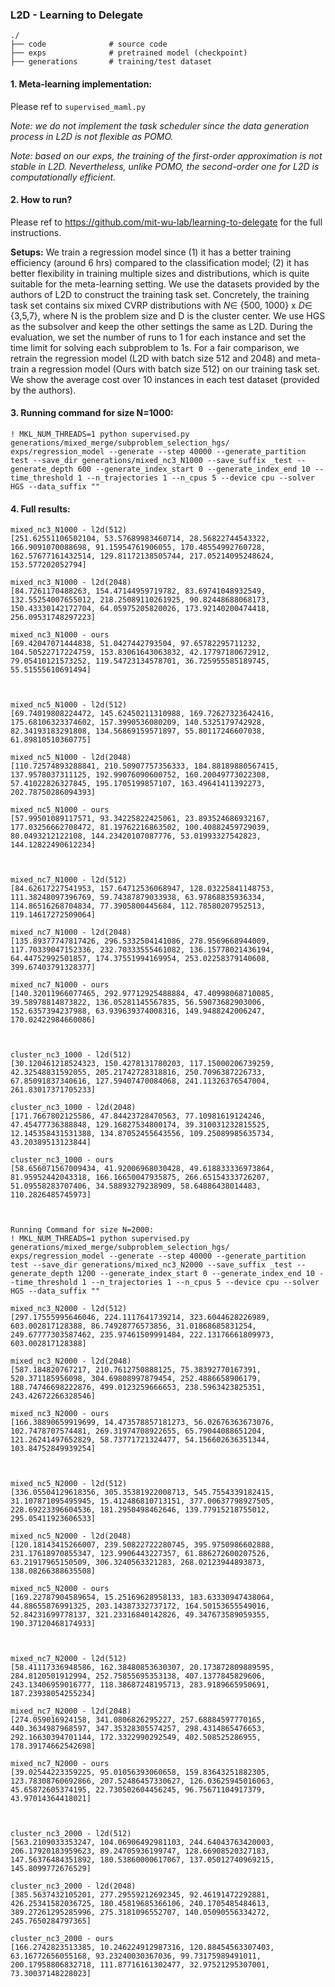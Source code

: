 ### L2D - Learning to Delegate

```shell
./
├── code              # source code
├── exps              # pretrained model (checkpoint)
├── generations       # training/test dataset
```

#### 1. Meta-learning implementation: 

Please ref to `supervised_maml.py`

*Note: we do not implement the task scheduler since the data generation process in L2D is not flexible as POMO.*

*Note: based on our exps, the training of the first-order approximation is not stable in L2D. Nevertheless, unlike POMO, the second-order one for L2D is computationally efficient.*

#### 2. How to run? 

Please ref to https://github.com/mit-wu-lab/learning-to-delegate for the full instructions.

**Setups:** We train a regression model since (1) it has a better training efficiency (around 6 hrs) compared to the classification model; (2) it has better flexibility in training multiple sizes and distributions, which is quite suitable for the meta-learning setting. We use the datasets provided by the authors of L2D to construct the training task set. Concretely, the training task set contains six mixed CVRP distributions with $N\in$ {500, 1000} x $D \in$ {3,5,7}, where N is the problem size and D is the cluster center. We use HGS as the subsolver and keep the other settings the same as L2D. During the evaluation, we set the number of runs to 1 for each instance and set the time limit for solving each subproblem to 1s. For a fair comparison, we retrain the regression model (L2D with batch size 512 and 2048) and meta-train a regression model (Ours with batch size 512) on our training task set. We show the average cost over 10 instances in each test dataset (provided by the authors).

#### 3. Running command for size N=1000:

```shell
! MKL_NUM_THREADS=1 python supervised.py generations/mixed_merge/subproblem_selection_hgs/ exps/regression_model --generate --step 40000 --generate_partition test --save_dir generations/mixed_nc3_N1000 --save_suffix _test --generate_depth 600 --generate_index_start 0 --generate_index_end 10 --time_threshold 1 --n_trajectories 1 --n_cpus 5 --device cpu --solver HGS --data_suffix ""
```

#### 4. Full results:

```shell
mixed_nc3_N1000 - l2d(512)
[251.62551106502104, 53.57689983460714, 28.56822744543322, 166.9091070088698, 91.15954761906055, 170.48554992760728, 162.57677161432514, 129.81172138505744, 217.05214095248624, 153.577202052794]

mixed_nc3_N1000 - l2d(2048)
[84.7261170488263, 154.47144959719782, 83.69741048932549, 132.55254007655012, 218.25089110261925, 90.82448688068173, 150.43330142172704, 64.05975205820026, 173.92140200474418, 256.09531748297223]

mixed_nc3_N1000 - ours
[69.42047071444838, 51.0427442793504, 97.65782295711232, 104.50522717224759, 153.83061643063832, 42.17797180672912, 79.05410121573252, 119.54723134578701, 36.725955585189745, 55.51555610691494]



mixed_nc5_N1000 - l2d(512)
[69.74019808224472, 145.62450211310988, 169.72627323642416, 175.68106323374602, 157.3990536080209, 140.5325179742928, 82.34193183291808, 134.56869159571897, 55.80117246607038, 61.89810510360775]

mixed_nc5_N1000 - l2d(2048)
[110.72574893288841, 210.50907757356333, 184.88189880567415, 137.9578037311125, 192.99076090600752, 160.20049773022308, 57.41022826327845, 195.1705199857107, 163.49641411392273, 202.78750286094393]

mixed_nc5_N1000 - ours
[57.99501089117571, 93.34225822425061, 23.893524686932167, 177.03256662708472, 81.19762216863502, 100.40882459729039, 80.0493212122108, 144.23420107087776, 53.01993327542823, 144.12822490612234]



mixed_nc7_N1000 - l2d(512)
[84.62617227541953, 157.64712536068947, 128.03225841148753, 111.38248097396769, 59.74387879033938, 63.97868835936334, 114.86516268704834, 77.3905800445684, 112.78580207952513, 119.14617272509064]

mixed_nc7_N1000 - l2d(2048)
[135.89377747817426, 296.5332504141086, 278.9569668944009, 117.70339047152336, 232.70333555461082, 136.15778021436194, 64.44752992501857, 174.37551994169954, 253.02258379140608, 399.67403791328377]

mixed_nc7_N1000 - ours
[140.32011966077465, 292.97712925488884, 47.40998068710085, 39.58978814873822, 136.05281145567835, 56.59073682903006, 152.6357394237988, 63.939639374008316, 149.9488242006247, 170.02422984660086]



cluster_nc3_1000 - l2d(512)
[30.120461218524323, 150.4278131780203, 117.15000206739259, 42.32548831592055, 205.21742728318816, 250.7096387226733, 67.85091837340616, 127.59407470084068, 241.11326376547004, 261.83017371705233]

cluster_nc3_1000 - l2d(2048)
[171.7667802125586, 47.84423728470563, 77.10981619124246, 47.45477736388848, 129.16827534800174, 39.310031232815525, 12.145358431531388, 134.87052455643556, 109.25089985635734, 43.20389513123844]

cluster_nc3_1000 - ours
[58.656071567009434, 41.92006968030428, 49.618833336973864, 81.95952442043318, 166.16650047935875, 266.65154333726207, 51.09558283707406, 34.58893279238909, 58.64886438014483, 110.2826485745973]



Running Command for size N=2000:
! MKL_NUM_THREADS=1 python supervised.py generations/mixed_merge/subproblem_selection_hgs/ exps/regression_model --generate --step 40000 --generate_partition test --save_dir generations/mixed_nc3_N2000 --save_suffix _test --generate_depth 1200 --generate_index_start 0 --generate_index_end 10 --time_threshold 1 --n_trajectories 1 --n_cpus 5 --device cpu --solver HGS --data_suffix ""

mixed_nc3_N2000 - l2d(512)
[297.17555995646046, 224.1117641739214, 323.6044628226989, 603.002817128388, 86.74928776573856, 31.01868685831254, 249.67777303587462, 235.97461509991484, 222.13176661809973, 603.002817128388]

mixed_nc3_N2000 - l2d(2048)
[587.184820767217, 210.7612750888125, 75.38392770167391, 520.371185956098, 304.69808997879454, 252.4886658906179, 188.74746698222876, 499.0123259666653, 238.5963423825351, 243.42672266328546]

mixed_nc3_N2000 - ours
[166.38890659919699, 14.473578857181273, 56.02676363673076, 102.7478707574481, 269.31974708922655, 65.79044088651204, 121.26241497652829, 58.73771721324477, 54.156602636351344, 103.84752849939254]



mixed_nc5_N2000 - l2d(512)
[336.05504129618356, 305.35381922008713, 545.7554339182415, 31.107871095495945, 15.412486810713151, 377.00637798927505, 228.69223396604536, 181.2950498462646, 139.77915218755012, 295.05411923606533]

mixed_nc5_N2000 - l2d(2048)
[120.18143415266007, 239.50822722280745, 395.9750986602888, 231.17618970855347, 123.9906443227357, 61.886272600207526, 63.21917965150509, 306.3240563321283, 268.02123944893873, 138.08266388635508]

mixed_nc5_N2000 - ours
[169.22787904589654, 15.25169628958133, 183.63330947438064, 44.88655876991325, 203.14387332737172, 164.50153655549016, 52.84231699778137, 321.23316840142826, 49.347673589059355, 190.37120468174933]



mixed_nc7_N2000 - l2d(512)
[58.41117336948586, 162.38480853630307, 20.173872809889595, 284.8120501912994, 252.75855695353138, 407.1377845829606, 243.13406959016777, 118.38687248195713, 283.9189665950691, 187.23938054255234]

mixed_nc7_N2000 - l2d(2048)
[274.059016924158, 341.0806826295227, 257.68884597770165, 440.3634987968597, 347.35328305574257, 298.4314865476653, 292.16630394701144, 172.3322990292549, 402.508525286955, 178.39174662542698]

mixed_nc7_N2000 - ours
[39.02544223359225, 95.01056393060658, 159.83643251882305, 123.78308760692866, 207.52486457330627, 126.03625945016063, 45.65872605374195, 22.730502604456245, 96.75671104917379, 43.97014364418021]



cluster_nc3_2000 - l2d(512)
[563.2109033353247, 104.06906492981103, 244.64043763420003, 206.17920183959623, 89.24705936199747, 128.66908520327183, 147.56376484351892, 180.53860000617067, 137.05012740969215, 145.8099772676529]

cluster_nc3_2000 - l2d(2048)
[385.5637432105201, 277.29559212692345, 92.46191472292881, 426.25341582036725, 180.45819685366106, 240.1705485484613, 389.27261295285996, 275.3181096552707, 140.05090556334272, 245.7650284797365]

cluster_nc3_2000 - ours
[166.2742823513385, 10.246224912987316, 120.88454563307403, 63.16772656055168, 93.23240030367036, 99.73175989491011, 200.17958806832718, 111.87716161302477, 32.97521295307001, 73.30037148228023]
```

